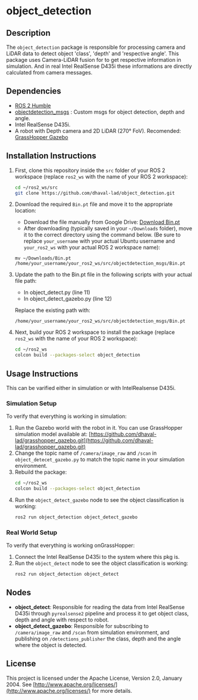 # object_detection

## Description
The `object_detection` package is responsible for processing camera and LiDAR data to detect object 'class', 'depth' and 'respective angle'. This package uses Camera-LiDAR fusion for to get respective information in simulation. And in real Intel RealSense D435i these informations are directly calculated from camera messages. 

## Dependencies
- [ROS 2 Humble](https://docs.ros.org/en/humble/Installation/Ubuntu-Install-Debs.html)
- [objectdetection_msgs](https://github.com/dhaval-lad/objectdetection_msgs.git) : Custom msgs for object detection, depth and angle.
- Intel RealSense D435i.
- A robot with Depth camera and 2D LiDAR (270° FoV). Recomended: [GrassHopper Gazebo](https://github.com/dhaval-lad/grasshopper_gazebo.git)

## Installation Instructions
1. First, clone this repository inside the `src` folder of your ROS 2 workspace (replace `ros2_ws` with the name of your ROS 2 workspace):
    ```sh
    cd ~/ros2_ws/src
    git clone https://github.com/dhaval-lad/object_detection.git
    ```
2. Download the required `Bin.pt` file and move it to the appropriate location:
    - Download the file manually from Google Drive: [Download Bin.pt](https://drive.google.com/file/d/1NCyYoV9lyguDxOITWGhy7poy5eQ7BJMZ/view?usp=drive_link)
    - After downloading (typically saved in your `~/Downloads` folder), move it to the correct directory using the command below. (Be sure to replace `your_username` with your actual Ubuntu username and `your_ros2_ws` with your actual ROS 2 workspace name):
    ```
    mv ~/Downloads/Bin.pt /home/your_username/your_ros2_ws/src/objectdetection_msgs/Bin.pt
    ```
3. Update the path to the Bin.pt file in the following scripts with your actual file path:
    - In object_detect.py (line 11)
    - In object_detect_gazebo.py (line 12)
    
    Replace the existing path with:
    ```
    /home/your_username/your_ros2_ws/src/objectdetection_msgs/Bin.pt
    ```
4. Next, build your ROS 2 workspace to install the package (replace `ros2_ws` with the name of your ROS 2 workspace):
    ```sh
    cd ~/ros2_ws
    colcon build --packages-select object_detection
    ```

## Usage Instructions
This can be varified either in simulation or with IntelRealsense D435i.
### Simulation Setup
To verify that everything is working in simulation:
1. Run the Gazebo world with the robot in it. You can use GrassHopper simulation model available at: [https://github.com/dhaval-lad/grasshopper_gazebo.git](https://github.com/dhaval-lad/grasshopper_gazebo.git)
2. Change the topic name of `/camera/image_raw` and `/scan` in `object_detecet_gazebo.py` to match the topic name in your simulation environment.
3. Rebuild the package:
    ```sh
    cd ~/ros2_ws
    colcon build --packages-select object_detection
    ```
4. Run the `object_detect_gazebo` node to see the object classification is working:
    ```sh
    ros2 run object_detection object_detect_gazebo
    ```

### Real World Setup
To verify that everything is working onGrassHopper:
1. Connect the Intel RealSense D435i to the system where this pkg is.
2. Run the `object_detect` node to see the object classification is working:
    ```sh
    ros2 run object_detection object_detect
    ```

## Nodes
- **object_detect**: Responsible for reading the data from Intel RealSense D435i through `pyrealsense2` pipeline and process it to get object class, depth and angle with respect to robot. 
- **object_detect_gazebo**: Responsible for subscribing to `/camera/image_raw` and `/scan` from simulation environment, and publishing on `/detections_publisher` the class, depth and the angle where the object is detected.

## License
This project is licensed under the Apache License, Version 2.0, January 2004. See [http://www.apache.org/licenses/](http://www.apache.org/licenses/) for more details.
